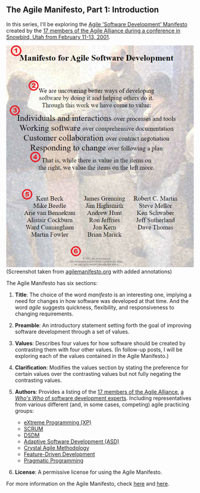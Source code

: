 ## The Agile Manifesto, Part 1: Introduction

In this series, I'll be exploring the [Agile 'Software Development' Manifesto](https://agilemanifesto.org) created by the [17 members of the Agile Alliance during a conference in Snowbird, Utah from February 11-13, 2001](https://agilemanifesto.org/history.html).

![Screenshot: Agile Manifesto](/assets/images/agile-manifesto-annotated.png)  
(Screenshot taken from [agilemanifesto.org](https://agilemanifesto.org) with added annotations)

The Agile Manifesto has six sections:

1. **Title**: The choice of the word *manifesto* is an interesting one, implying a need for changes in how software was developed at that time. And the word *agile* suggests quickness, flexibility, and responsiveness to changing requirements.

2. **Preamble**: An introductory statement setting forth the goal of improving software development through a set of values.

3. **Values**: Describes four values for how software should be created by contrasting them with four other values. (In follow-up posts, I will be exploring each of the values contained in the Agile Manifesto.)

4. **Clarification**: Modifies the values section by stating the preference for certain values over the contrasting values but not fully negating the contrasting values.

5. **Authors**: Provides a listing of the [17 members of the Agile Alliance](https://agilemanifesto.org/authors.html), [a *Who's Who* of software development experts](https://www.productplan.com/glossary/agile-manifesto/#:~:text=Who%20Created%20the%20Agile%20Manifesto%3F). Including representatives from various different (and, in some cases, competing) agile practicing groups:
   * [eXtreme Programming (XP)](http://www.extremeprogramming.org/)
   * [SCRUM](https://www.scrum.org/resources/what-scrum-module)
   * [DSDM](https://www.agilebusiness.org/business-agility/what-is-dsdm.html)
   * [Adaptive Software Development (ASD)](https://www.bacancytechnology.com/blog/adaptive-software-development)
   * [Crystal Agile Methodology](https://www.geeksforgeeks.org/crystal-methods-in-agile-development-framework/)
   * [Feature-Driven Development](https://www.lucidchart.com/blog/why-use-feature-driven-development)
   * [Pragmatic Programming](https://wiki.c2.com/?PragmaticProgrammer)

6. **License**: A permissive license for using the Agile Manifesto.

For more information on the Agile Manifesto, check [here](https://www.productplan.com/glossary/agile-manifesto/) and [here](https://www.techtarget.com/searchcio/definition/Agile-Manifesto).
